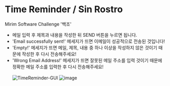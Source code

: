 # Time Reminder / Sin Rostro
Mirim Software Challenge '백조'<br>
- 메일 입력 후 제목과 내용을 작성한 뒤 SEND 버튼을 누르면 됩니다.
- 'Email successfully sent!' 메세지가 뜨면 이메일이 성공적으로 전송된 것입니다!
- 'Empty!' 메세지가 뜨면 메일, 제목, 내용 중 하나 이상을 작성하지 않은 것이기 때문에 작성한 후 다시 전송해주세요!
- 'Wrong Email Address!' 메세지가 뜨면 잘못된 메일 주소를 입력 것이기 때문에 정확한 메일 주소를 입력한 후 다시 전송해주세요!<br><br>
![TimeReminder-GUI](https://user-images.githubusercontent.com/74308793/144621699-b9a8f5ab-ad1d-4a76-99af-dc50287e43d5.png)
![image](https://user-images.githubusercontent.com/80023397/145149419-ec69d068-88a2-45ec-9791-641af3baf04e.png)
